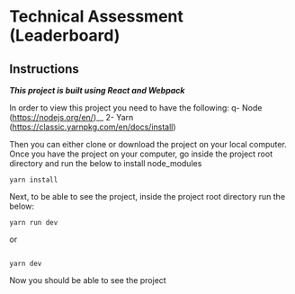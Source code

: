 # Technical Assessment (Leaderboard)
## Instructions
***This project is built using React and Webpack***

In order to view this project you need to have the following:
q- Node (https://nodejs.org/en/)__
2- Yarn (https://classic.yarnpkg.com/en/docs/install)

Then you can either clone or download the project on your local computer.
Once you have the project on your computer, go inside the project root directory and run the below to install node_modules 

```
yarn install
```
Next, to be able to see the project, inside the project root directory run the below:

```
yarn run dev
```
or 

```

yarn dev
```
Now you should be able to see the project

